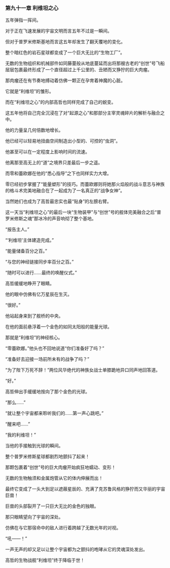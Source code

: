 ### **第九十一章 利维坦之心**

五年弹指一挥间。

对于正在飞速发展的宇宙文明而言五年不过是一瞬间。

但对于普罗米修斯基地而言这五年却发生了翻天覆地的变化。

整个暗红色的岩石星球都变成了一个巨大无比的“生物工厂”。

无数的生物组织和机械部件如同藤蔓般从地底蔓延而出将那艘古老的“创世”号飞船层层包裹最终形成了一个直径超过上千公里的、丑陋而又狰狞的巨大肉瘤。

那肉瘤还在有节奏地搏动着仿佛一颗正在孕育着神魔的心脏。

它就是“利维坦”的雏形。

而在“利维坦之心”的内部高哲也同样完成了自己的蜕变。

这五年他将自己完全沉浸在了对“起源之心”和那部分主宰灵魂碎片的解析与融合之中。

他的力量呈几何倍数地增长。

他已经可以轻易地扭曲空间制造出小型的、可控的“虫洞”。

他甚至可以在一定程度上影响时间的流速。

他离那至高无上的“道”之境界只差最后一步之遥。

而零和蕾欧娜在他的“悉心指导”之下也同样实力大增。

零已经初步掌握了“能量塑形”的技巧。而蕾欧娜则将她那火焰般的战斗意志与神族的格斗术完美地融合在了一起成为了一名真正的“战争女神”。

当然她们也成为了高哲最忠实也最“贴身”的左膀右臂。

这一天当“利维坦之心”的最后一块“生物装甲”与“创世”号的舰体完美融合之后“普罗米修斯之魂”那冰冷的声音响彻了整个基地。

“报告主人。”

“‘利维坦’主体建造完成。”

“能量储备百分之百。”

“与您的神经链接同步率百分之百。”

“随时可以进行……最终的唤醒仪式。”

高哲缓缓地睁开了眼睛。

他的眼中仿佛有亿万星辰在生灭。

“很好。”

他站起身来到了舰桥的中央。

在他的面前悬浮着一个金色的如同太阳般的能量光球。

那就是“利维坦”的神经核心。

“零蕾欧娜。”他头也不回地说道“你们准备好了吗？”

“准备好去迎接一场前所未有的战争了吗？”

“为了陛下万死不辞！”两位风华绝代的神族女战士单膝跪地异口同声地回答道。

“好。”

高哲伸出手缓缓地按向了那个金色的光球。

“那么……”

“就让整个宇宙都来聆听我们的……第一声心跳吧。”

“醒来吧……”

“我的利维坦！”

当他的手接触到光球的瞬间。

整个普罗米修斯星球都剧烈地颤抖了起来！

那颗包裹着“创世”号的巨大肉瘤开始疯狂地蠕动、变形！

无数的生物触须和金属炮管从它的体内伸展而出！

最终它变成了一头大到足以遮蔽星辰的、充满了克苏鲁风格的狰狞而又华丽的宇宙巨兽！

巨兽的头部裂开了一只巨大无比的金色的独眼。

那只眼睛望向了宇宙的深处。

仿佛在与它那宿命中的敌人进行着跨越了无数光年的对视。

“吼——！”

一声无声的却又足以让整个宇宙都为之颤抖的咆哮从它的灵魂深处发出。

高哲的生物战舰“利维坦”终于降临于世！